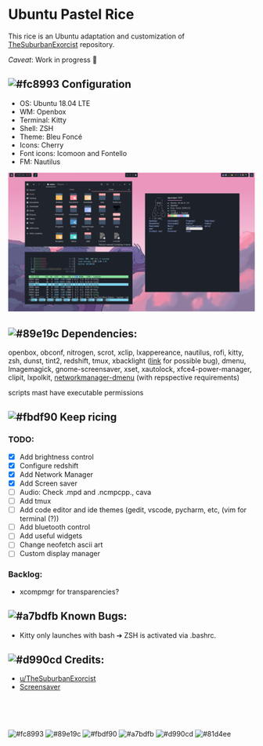 # Ubuntu Pastel Rice 

This rice is an Ubuntu adaptation and customization of [TheSuburbanExorcist](https://github.com/obliviousofcraps/mf-dots.git) repository.

*Caveat*: Work in progress :snail:

## ![#fc8993](https://via.placeholder.com/15/fc8993/000000?text=+)  Configuration
- OS: Ubuntu 18.04 LTE
- WM: Openbox
- Terminal: Kitty
- Shell: ZSH
- Theme: Bleu Foncé
- Icons: Cherry
- Font icons: Icomoon and Fontello
- FM: Nautilus


![image](resources/rice1.png)



## ![#89e19c](https://via.placeholder.com/15/89e19c/000000?text=+) Dependencies:
openbox, obconf, nitrogen, scrot, xclip, lxappereance, nautilus, rofi, kitty, zsh, dunst, tint2, redshift, tmux, xbacklight ([link](https://askubuntu.com/questions/715306/xbacklight-no-outputs-have-backlight-property-no-sys-class-backlight-folder) for possible bug), dmenu, Imagemagick, gnome-screensaver, xset, xautolock, xfce4-power-manager, clipit, lxpolkit, [networkmanager-dmenu](https://github.com/firecat53/networkmanager-dmenu) (with repspective requirements)

scripts mast have executable permissions


## ![#fbdf90](https://via.placeholder.com/15/fbdf90/000000?text=+) Keep ricing 
### TODO:
- [x] Add brightness control
- [x] Configure redshift
- [x] Add Network Manager
- [x] Add Screen saver
- [ ] Audio: Check .mpd and .ncmpcpp., cava
- [ ] Add tmux
- [ ] Add code editor and ide themes (gedit, vscode, pycharm, etc, (vim for terminal (?))
- [ ] Add bluetooth control
- [ ] Add useful widgets
- [ ] Change neofetch ascii art
- [ ] Custom display manager

### Backlog:
- xcompmgr for transparencies?

## ![#a7bdfb](https://via.placeholder.com/15/a7bdfb/000000?text=+) Known Bugs:
- Kitty only launches with bash ➔ ZSH is activated via .bashrc.

## ![#d990cd](https://via.placeholder.com/15/d990cd/000000?text=+) Credits:
- [u/TheSuburbanExorcist](https://github.com/obliviousofcraps/mf-dots)
- [Screensaver](https://buntu4win.wordpress.com/2015/05/04/how-to-build-a-kick-ass-screen-saverlock-for-openbox/)

<br>
<br>
<br>


![#fc8993](https://via.placeholder.com/15/fc8993/000000?text=+)
![#89e19c](https://via.placeholder.com/15/89e19c/000000?text=+)
![#fbdf90](https://via.placeholder.com/15/fbdf90/000000?text=+)
![#a7bdfb](https://via.placeholder.com/15/a7bdfb/000000?text=+)
![#d990cd](https://via.placeholder.com/15/d990cd/000000?text=+)
![#81d4ee](https://via.placeholder.com/15/81d4ee/000000?text=+)
